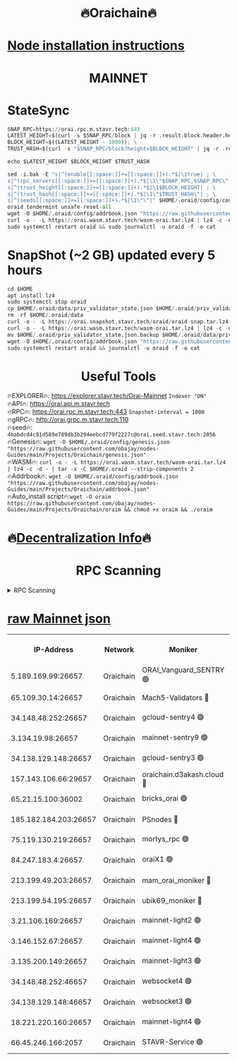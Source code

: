 <h1 align="center"> 🔥Oraichain🔥</h1>

[Node installation instructions](https://github.com/obajay/nodes-Guides/tree/main/Projects/Oraichain)
=
<h1 align="center"> MAINNET</h1>

# StateSync
```python
SNAP_RPC=https://orai.rpc.m.stavr.tech:443
LATEST_HEIGHT=$(curl -s $SNAP_RPC/block | jq -r .result.block.header.height); \
BLOCK_HEIGHT=$((LATEST_HEIGHT - 1000)); \
TRUST_HASH=$(curl -s "$SNAP_RPC/block?height=$BLOCK_HEIGHT" | jq -r .result.block_id.hash)

echo $LATEST_HEIGHT $BLOCK_HEIGHT $TRUST_HASH

sed -i.bak -E "s|^(enable[[:space:]]+=[[:space:]]+).*$|\1true| ; \
s|^(rpc_servers[[:space:]]+=[[:space:]]+).*$|\1\"$SNAP_RPC,$SNAP_RPC\"| ; \
s|^(trust_height[[:space:]]+=[[:space:]]+).*$|\1$BLOCK_HEIGHT| ; \
s|^(trust_hash[[:space:]]+=[[:space:]]+).*$|\1\"$TRUST_HASH\"| ; \
s|^(seeds[[:space:]]+=[[:space:]]+).*$|\1\"\"|" $HOME/.oraid/config/config.toml
oraid tendermint unsafe-reset-all
wget -O $HOME/.oraid/config/addrbook.json "https://raw.githubusercontent.com/obajay/nodes-Guides/main/Projects/Oraichain/addrbook.json"
curl -o - -L https://orai.wasm.stavr.tech/wasm-orai.tar.lz4 | lz4 -c -d - | tar -x -C $HOME/.oraid --strip-components 2
sudo systemctl restart oraid && sudo journalctl -u oraid -f -o cat
```
# SnapShot (~2 GB) updated every 5 hours
```python
cd $HOME
apt install lz4
sudo systemctl stop oraid
cp $HOME/.oraid/data/priv_validator_state.json $HOME/.oraid/priv_validator_state.json.backup
rm -rf $HOME/.oraid/data
curl -o - -L https://orai.snapshot.stavr.tech/oraid/oraid-snap.tar.lz4 | lz4 -c -d - | tar -x -C $HOME/.oraid --strip-components 2
curl -o - -L https://orai.wasm.stavr.tech/wasm-orai.tar.lz4 | lz4 -c -d - | tar -x -C $HOME/.oraid --strip-components 2
mv $HOME/.oraid/priv_validator_state.json.backup $HOME/.oraid/data/priv_validator_state.json
wget -O $HOME/.oraid/config/addrbook.json "https://raw.githubusercontent.com/obajay/nodes-Guides/main/Projects/Oraichain/addrbook.json"
sudo systemctl restart oraid && journalctl -u oraid -f -o cat
```

 <h1 align="center"> Useful Tools</h1>

🔥EXPLORER🔥:     https://explorer.stavr.tech/Orai-Mainnet        `Indexer "ON"` \
🔥API🔥:          https://orai.api.m.stavr.tech \
🔥RPC🔥:          https://orai.rpc.m.stavr.tech:443              `Snapshot-interval = 1000` \
🔥gRPC🔥:         http://orai.grpc.m.stavr.tech:110 \
🔥seed🔥:      `4babdcd4c81d589e789db3b294eebcd779f2227c@orai.seed.stavr.tech:2056` \
🔥Genesis🔥:   `wget -O $HOME/.oraid/config/genesis.json "https://raw.githubusercontent.com/obajay/nodes-Guides/main/Projects/Oraichain/genesis.json"` \
🔥WASM🔥:      `curl -o - -L https://orai.wasm.stavr.tech/wasm-orai.tar.lz4 | lz4 -c -d - | tar -x -C $HOME/.oraid --strip-components 2` \
🔥Addrbook🔥:  `wget -O $HOME/.oraid/config/addrbook.json "https://raw.githubusercontent.com/obajay/nodes-Guides/main/Projects/Oraichain/addrbook.json"` \
🔥Auto_install script🔥:`wget -O oraim https://raw.githubusercontent.com/obajay/nodes-Guides/main/Projects/Oraichain/oraim && chmod +x oraim && ./oraim`

🔥[Decentralization Info](https://github.com/obajay/StateSync-snapshots/tree/main/Projects/Oraichain/Decentralization)🔥
=
<h1 align="center"> RPC Scanning</h1>

<details>
<summary>RPC Scanning</summary>

<h2 align="center"> We scan nodes in real time every 4 hours. And we provide the final result of RPC endpoints.
We cannot influence the operation of these nodes in any way. </h2>


```python
If Voting Power is higher than 0 --> then the Node is a validator of the network and may be subject to attack and be a potential threat to the chain.
```
```python
We marked such validators with a red symbol
```

</details>

[raw Mainnet json](https://rpc-check.oraim.stavr.tech/oraim/rpc-oraim-result.json)
=


<table><tr><th>IP-Address</th><th>Network</th><th>Moniker</th><th>Latest Block Height</th><th>Earliest Block Height</th><th>Catching Up</th><th>Tx Index</th><th>Voting Power</th><th>Scan Time</th></tr><tr><td>5.189.169.99:26657</td><td>Oraichain</td><td>ORAI_Vanguard_SENTRY 🟢</td><td>16655765</td><td>0</td><td>False</td><td>off</td><td>0</td><td>2024-03-21T09:46:53.977371467UTC</td></tr><tr><td>65.109.30.14:26657</td><td>Oraichain</td><td>Mach5-Validators 🔴</td><td>16655811</td><td>0</td><td>False</td><td>off</td><td>212</td><td>2024-03-21T09:47:49.368388561UTC</td></tr><tr><td>34.148.48.252:26657</td><td>Oraichain</td><td>gcloud-sentry4 🟢</td><td>16655768</td><td>1</td><td>False</td><td>on</td><td>0</td><td>2024-03-21T09:46:57.560065934UTC</td></tr><tr><td>3.134.19.98:26657</td><td>Oraichain</td><td>mainnet-sentry9 🟢</td><td>16655786</td><td>1</td><td>False</td><td>on</td><td>0</td><td>2024-03-21T09:47:21.877234715UTC</td></tr><tr><td>34.138.129.148:26657</td><td>Oraichain</td><td>gcloud-sentry3 🟢</td><td>16655799</td><td>1</td><td>False</td><td>on</td><td>0</td><td>2024-03-21T09:47:36.744611723UTC</td></tr><tr><td>157.143.106.66:29657</td><td>Oraichain</td><td>oraichain.d3akash.cloud 🔴</td><td>16655774</td><td>15047495</td><td>False</td><td>on</td><td>188</td><td>2024-03-21T09:47:03.968070854UTC</td></tr><tr><td>65.21.15.100:36002</td><td>Oraichain</td><td>bricks_orai 🟢</td><td>16655817</td><td>15848470</td><td>False</td><td>on</td><td>0</td><td>2024-03-21T09:47:55.808396729UTC</td></tr><tr><td>185.182.184.203:26657</td><td>Oraichain</td><td>PSnodes 🔴</td><td>16655765</td><td>15946937</td><td>False</td><td>off</td><td>29</td><td>2024-03-21T09:46:54.435686260UTC</td></tr><tr><td>75.119.130.219:26657</td><td>Oraichain</td><td>mortys_rpc 🟢</td><td>16655806</td><td>15960001</td><td>False</td><td>on</td><td>0</td><td>2024-03-21T09:47:44.177414111UTC</td></tr><tr><td>84.247.183.4:26657</td><td>Oraichain</td><td>oraiX1 🟢</td><td>16655821</td><td>16177601</td><td>False</td><td>on</td><td>0</td><td>2024-03-21T09:48:00.491922396UTC</td></tr><tr><td>213.199.49.203:26657</td><td>Oraichain</td><td>mam_orai_moniker 🔴</td><td>16655779</td><td>16268001</td><td>False</td><td>on</td><td>8</td><td>2024-03-21T09:47:13.041654059UTC</td></tr><tr><td>213.199.54.195:26657</td><td>Oraichain</td><td>ubik69_moniker 🔴</td><td>16655766</td><td>16400001</td><td>False</td><td>on</td><td>1830</td><td>2024-03-21T09:46:54.898155587UTC</td></tr><tr><td>3.21.106.169:26657</td><td>Oraichain</td><td>mainnet-light2 🟢</td><td>16655779</td><td>16436001</td><td>False</td><td>on</td><td>0</td><td>2024-03-21T09:47:12.728542606UTC</td></tr><tr><td>3.146.152.67:26657</td><td>Oraichain</td><td>mainnet-light4 🟢</td><td>16655786</td><td>16436001</td><td>False</td><td>on</td><td>0</td><td>2024-03-21T09:47:22.498650803UTC</td></tr><tr><td>3.135.200.149:26657</td><td>Oraichain</td><td>mainnet-light3 🟢</td><td>16655791</td><td>16436001</td><td>False</td><td>on</td><td>0</td><td>2024-03-21T09:47:27.292451043UTC</td></tr><tr><td>34.148.48.252:46657</td><td>Oraichain</td><td>websocket4 🟢</td><td>16655811</td><td>16568001</td><td>False</td><td>on</td><td>0</td><td>2024-03-21T09:47:49.060968389UTC</td></tr><tr><td>34.138.129.148:46657</td><td>Oraichain</td><td>websocket3 🟢</td><td>16655827</td><td>16568001</td><td>False</td><td>on</td><td>0</td><td>2024-03-21T09:48:07.219766636UTC</td></tr><tr><td>18.221.220.160:26657</td><td>Oraichain</td><td>mainnet-light4 🟢</td><td>16655795</td><td>16588001</td><td>False</td><td>on</td><td>0</td><td>2024-03-21T09:47:31.972860735UTC</td></tr><tr><td>66.45.246.166:2057</td><td>Oraichain</td><td>STAVR-Service 🟢</td><td>16655806</td><td>16650001</td><td>False</td><td>on</td><td>0</td><td>2024-03-21T09:47:43.558656315UTC</td></tr></table>
